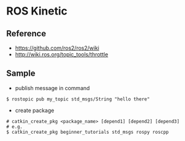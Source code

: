 # ROS Kinetic

## Reference
* https://github.com/ros2/ros2/wiki
* http://wiki.ros.org/topic_tools/throttle

## Sample
* publish message in command
```
$ rostopic pub my_topic std_msgs/String "hello there"
```
* create package
```
# catkin_create_pkg <package_name> [depend1] [depend2] [depend3]
# e.g.
$ catkin_create_pkg beginner_tutorials std_msgs rospy roscpp
```
